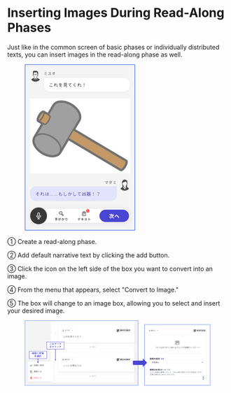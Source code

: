 # Inserting Images During Read-Along Phases

Just like in the common screen of basic phases or individually distributed texts, you can insert images in the read-along phase as well.

<figure><img src="../.gitbook/assets/image (76).png" alt="" width="252"><figcaption></figcaption></figure>

① Create a read-along phase.

② Add default narrative text by clicking the add button.

③ Click the icon on the left side of the box you want to convert into an image.

④ From the menu that appears, select "Convert to Image."

⑤ The box will change to an image box, allowing you to select and insert your desired image.

<figure><img src="../.gitbook/assets/image (77).png" alt=""><figcaption></figcaption></figure>
